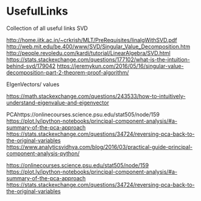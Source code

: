 # UsefulLinks
Collection of all useful links
SVD

http://home.iitk.ac.in/~crkrish/MLT/PreRequisites/linalgWithSVD.pdf
http://web.mit.edu/be.400/www/SVD/Singular_Value_Decomposition.htm
http://people.revoledu.com/kardi/tutorial/LinearAlgebra/SVD.html
https://stats.stackexchange.com/questions/177102/what-is-the-intuition-behind-svd/179042
https://jeremykun.com/2016/05/16/singular-value-decomposition-part-2-theorem-proof-algorithm/

EIgenVectors/ values

https://math.stackexchange.com/questions/243533/how-to-intuitively-understand-eigenvalue-and-eigenvector

PCAhttps://onlinecourses.science.psu.edu/stat505/node/159
https://plot.ly/ipython-notebooks/principal-component-analysis/#a-summary-of-the-pca-approach
https://stats.stackexchange.com/questions/34724/reversing-pca-back-to-the-original-variables
https://www.analyticsvidhya.com/blog/2016/03/practical-guide-principal-component-analysis-python/

https://onlinecourses.science.psu.edu/stat505/node/159
https://plot.ly/ipython-notebooks/principal-component-analysis/#a-summary-of-the-pca-approach
https://stats.stackexchange.com/questions/34724/reversing-pca-back-to-the-original-variables
